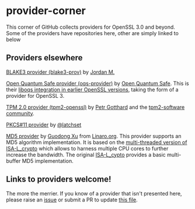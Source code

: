 # provider-corner

This corner of GitHub collects providers for OpenSSL 3.0 and beyond.
Some of the providers have repositories here, other are simply linked to below

## Providers elsewhere

[BLAKE3 provider (blake3-prov)](https://github.com/J-Montgomery/blake3-prov) by 
[Jordan M.](https://github.com/J-Montgomery)

[Open Quantum Safe provider (oqs-provider)](https://github.com/open-quantum-safe/oqs-provider) by [Open Quantum Safe](https://github.com/open-quantum-safe).
This is their [liboqs integration in earlier OpenSSL versions](https://github.com/open-quantum-safe/openssl), taking the form of a provider for OpenSSL 3.

[TPM 2.0 provider (tpm2-openssl)](https://github.com/tpm2-software/tpm2-openssl) by [Petr Gotthard](https://github.com/gotthardp) and the [tpm2-software community](https://tpm2-software.github.io/).

[PKCS#11 provider](https://github.com/latchset/pkcs11-provider) by [\@latchset](https://latchset.github.io/)

[MD5 provider](https://github.com/docularxu/md5_mb_provider/tree/working_ossl_3.0_provider) by [Guodong Xu](https://www.linkedin.com/in/docularxu) from [Linaro.org](https://www.linaro.org/). This provider supports an MD5 algorithm implementation. It is based on the [multi-threaded version of ISA-L_crypto](https://github.com/docularxu/isa-l_crypto/tree/working_md5_multi_threads) which allows to harness multiple CPU cores to further increase the bandwidth. The original [ISA-L_cypto](https://github.com/intel/isa-l_crypto) provides a basic multi-buffer MD5 implementation.

## Links to providers welcome!

The more the merrier.  If you know of a provider that isn't presented
here, please raise an [issue] or submit a PR to update [this file].

[issue]: https://github.com/provider-corner/.github/issues/new
[this file]: https://github.com/provider-corner/.github/blob/main/profile/README.md
